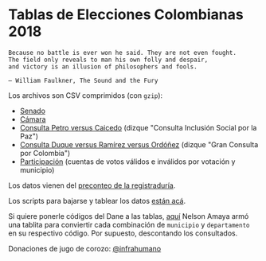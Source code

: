 # Tablas de Elecciones Colombianas 2018

```
Because no battle is ever won he said. They are not even fought. 
The field only reveals to man his own folly and despair, 
and victory is an illusion of philosophers and fools.

― William Faulkner, The Sound and the Fury
```

Los archivos son CSV comprimidos (con `gzip`):

* [Senado](senado/) 
* [Cámara](camara/) 
* [Consulta Petro versus Caicedo](consulta_inclusion_social_por_la_paz/) (dizque "Consulta Inclusión Social por la Paz")
* [Consulta Duque versus Ramírez versus Ordóñez](gran_consulta_por_colombia/) (dizque "Gran Consulta por Colombia") 
* [Participación](participacion/) (cuentas de votos válidos e inválidos por votación y municipio)

Los datos vienen del [preconteo de la
registraduría](https://resultados2018.registraduria.gov.co/inicio.htm). 

Los scripts para bajarse y tablear los datos [están acá](scripts/).

Si quiere ponerle códigos del Dane a las tablas,
[aquí](https://github.com/nelsonamayad/Elecciones-presidenciales-2018/blob/master/Elecciones%202018/traductor_infrahumano.csv)
Nelson Amaya armó una tablita para conviertir cada combinación de `municipio`
y `departamento` en su respectivo código. Por supuesto, descontando los
consultados. 

Donaciones de jugo de corozo: [@infrahumano](http://twitter.com/infrahumano)
